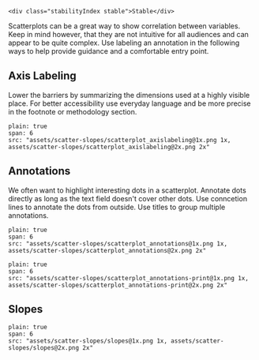 ```html|span-1,no-source,plain
<div class="stabilityIndex stable">Stable</div>
```
Scatterplots can be a great way to show correlation between variables. Keep in mind however, that they are not intuitive for all audiences and can appear to be quite complex. Use labeling an annotation in the following ways to help provide guidance and a comfortable entry point.

## Axis Labeling

Lower the barriers by summarizing the dimensions used at a highly visible place. For better accessibility use everyday language and be more precise in the footnote or methodology section. 

```image
plain: true
span: 6
src: "assets/scatter-slopes/scatterplot_axislabeling@1x.png 1x, assets/scatter-slopes/scatterplot_axislabeling@2x.png 2x"
```

## Annotations

We often want to highlight interesting dots in a scatterplot. Annotate dots directly as long as the text field doesn't cover other dots. Use conncetion lines to annotate the dots from outside. Use titles to group multiple annotations.

```image
plain: true
span: 6
src: "assets/scatter-slopes/scatterplot_annotations@1x.png 1x, assets/scatter-slopes/scatterplot_annotations@2x.png 2x"
```

```image
plain: true
span: 6
src: "assets/scatter-slopes/scatterplot_annotations-print@1x.png 1x, assets/scatter-slopes/scatterplot_annotations-print@2x.png 2x"
```

## Slopes

```image
plain: true
span: 6
src: "assets/scatter-slopes/slopes@1x.png 1x, assets/scatter-slopes/slopes@2x.png 2x"
```
